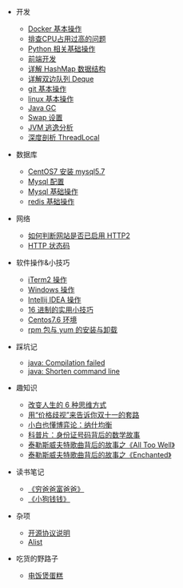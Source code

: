 - 开发
  - [Docker 基本操作](deploy/docker.md)
  - [排查CPU占用过高的问题](deploy/CPU-error.md)
  - [Python 相关基础操作](deploy/python.md)
  - [前端开发](deploy/font.md)
  - [详解 HashMap 数据结构](deploy/analysis-HashMap.md)
  - [详解双边队列 Deque](deploy/deque.md)
  - [git 基本操作](deploy/git.md)
  - [linux 基本操作](deploy/linux.md)
  - [Java GC](deploy/gc.md)
  - [Swap 设置](deploy/swap.md)
  - [JVM 逃逸分析](deploy/escapeAnalysis.md)
  - [深度剖析 ThreadLocal](deploy/ThreadLocal.md)

- 数据库
  - [CentOS7 安装 mysql5.7](database/centos7-installation.md)
  - [Mysql 配置](database/mysql-config.md)
  - [Mysql 基础操作](database/mysql-operations.md)
  - [redis 基础操作](database/redis-operations.md)

- 网络
  - [如何判断网站是否已启用 HTTP2](net/http2-judge.md)
  - [HTTP 状态码](net/http-status-code.md)

- 软件操作&小技巧
  - [iTerm2 操作](soft/iTerm2.md)
  - [Windows 操作](soft/Windows.md)
  - [Intellij IDEA 操作](soft/IDEA.md)
  - [16 进制的实用小技巧](soft/16.md)
  - [Centos7.6 环境](/soft/Centos.md)
  - [rpm 包与 yum 的安装与卸载](/soft/rpm.md)

- 踩坑记
  - [java: Compilation failed](error/compilation-failed.md)
  - [java: Shorten command line](error/shorten-command-line.md)

- 趣知识
  - [改变人生的 6 种思维方式](kp/way-of-thinking.md)
  - [用“价格歧视”来告诉你双十一的套路](kp/price-discrimination.md)
  - [小白也懂博弈论：纳什均衡](kp/nash-equilibrium.md)
  - [科普片：身份证号码背后的数学故事](kp/id-number.md)
  - [泰勒斯威夫特歌曲背后的故事之《All Too Well》](kp/TaylorSwift-All-To-Well.md)
  - [泰勒斯威夫特歌曲背后的故事之《Enchanted》](kp/TaylorSwift-Enchanted.md)

- 读书笔记
  - [《穷爸爸富爸爸》](book/Rich-Dad-Poor-Dad.md)
  - [《小狗钱钱》](book/Money-oder-das-1×1-des-Geldes.md)
  
- 杂项
  - [开源协议说明](others/open-source-agreement.md)
  - [Alist](others/alist.md)

- 吃货的野路子
  - [电饭煲蛋糕](cook/cake.md)
